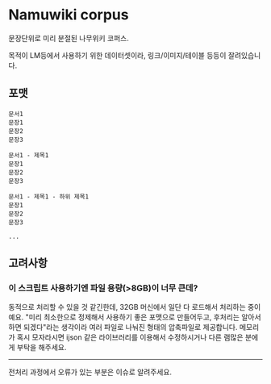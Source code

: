 # Namuwiki corpus

문장단위로 미리 분절된 나무위키 코퍼스.

목적이 LM등에서 사용하기 위한 데이터셋이라, 링크/이미지/테이블 등등이 잘려있습니다.

## 포맷

```text
문서1
문장1
문장2
문장3

문서1 - 제목1
문장1
문장2
문장3

문서1 - 제목1 - 하위 제목1
문장1
문장2
문장3

...
```

## 고려사항

### 이 스크립트 사용하기엔 파일 용량(>8GB)이 너무 큰데?

동적으로 처리할 수 있을 것 같긴한데, 32GB 머신에서 일단 다 로드해서 처리하는 중이예요.
"미리 최소한으로 정제해서 사용하기 좋은 포맷으로 만들어두고, 후처리는 알아서 하면 되겠다"라는 생각이라 여러 파일로 나눠진 형태의 압축파일로 제공합니다.
메모리가 혹시 모자라시면 ijson 같은 라이브러리를 이용해서 수정하시거나 다른 램많은 분에게 부탁을 해주세요.

---

전처리 과정에서 오류가 있는 부분은 이슈로 알려주세요.
